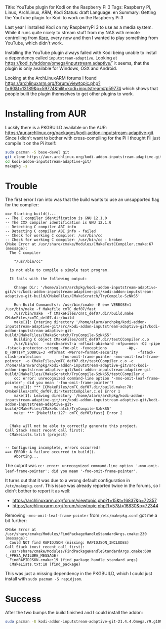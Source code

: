 Title: YouTube plugin for Kodi on the Raspberry Pi 3
Tags: Raspberry Pi, Linux, ArchLinux, ARM, Kodi
Status: draft
Language: en
Summary: Getting the YouTube plugin for Kodi to work on the Raspberry Pi 3

Last year I installed Kodi on my RaspberryPi 3 to use as a media system. While
it runs quite nicely to stream stuff from my NAS with remote controlling from
[Kore](https://f-droid.org/packages/org.xbmc.kore/), every now and then I
wanted to play something from YouTube, which didn't work.

Installing the YouTube plugin always failed with Kodi being unable to install a
dependency called `inputstream-adaptive`. Looking at
<https://kodi.tv/addons/omega/inputstream.adaptive/>` it seems, that the plugin
is only available for Windows, OSX and Android.

Looking at the ArchLinuxARM forums I found
<https://archlinuxarm.org/forum/viewtopic.php?f=60&t=13189&p=59774&hilit=kodi+inputstream#p59774>
which shows that people built the plugin themselves to get other plugins to
work.

# Installing from AUR

Luckily there is a PKGBUILD available on the AUR:
<https://aur.archlinux.org/packages/kodi-addon-inputstream-adaptive-git>. Since
I didn't want to bother with cross-compiling for the Pi I thought I'll just
compile it on the Pi itself: 

```bash
sudo pacman -S base-devel git
git clone https://aur.archlinux.org/kodi-addon-inputstream-adaptive-git.git
cd kodi-addon-inputstream-adaptive-git/
makepkg -s
```

# Trouble

The first error I ran into was that the build wants to use an unsupported flag
for the compiler:

```text
==> Starting build()...
-- The C compiler identification is GNU 12.1.0
-- The CXX compiler identification is GNU 12.1.0
-- Detecting C compiler ABI info
-- Detecting C compiler ABI info - failed
-- Check for working C compiler: /usr/bin/cc
-- Check for working C compiler: /usr/bin/cc - broken
CMake Error at /usr/share/cmake/Modules/CMakeTestCCompiler.cmake:67 (message):
  The C compiler

    "/usr/bin/cc"

  is not able to compile a simple test program.

  It fails with the following output:

    Change Dir: '/home/alarm/archpkg/kodi-addon-inputstream-adaptive-git/src/kodi-addon-inputstream-adaptive-git/kodi-addon-inputstream-adaptive-git-build/CMakeFiles/CMakeScratch/TryCompile-SzNkS5'

    Run Build Command(s): /usr/bin/cmake -E env VERBOSE=1 /usr/bin/make -f Makefile cmTC_def07/fast
    /usr/bin/make  -f CMakeFiles/cmTC_def07.dir/build.make CMakeFiles/cmTC_def07.dir/build
    make[1]: Entering directory '/home/alarm/archpkg/kodi-addon-inputstream-adaptive-git/src/kodi-addon-inputstream-adaptive-git/kodi-addon-inputstream-adaptive-git-build/CMakeFiles/CMakeScratch/TryCompile-SzNkS5'
    Building C object CMakeFiles/cmTC_def07.dir/testCCompiler.c.o
    /usr/bin/cc   -march=armv7-a -mfloat-abi=hard -mfpu=neon -O2 -pipe -fstack-protector-strong -fno-plt -fexceptions         -Wp,-D_FORTIFY_SOURCE=3 -Wformat -Werror=format-security         -fstack-clash-protection         -fno-omit-frame-pointer -mno-omit-leaf-frame-pointer  -o CMakeFiles/cmTC_def07.dir/testCCompiler.c.o -c /home/alarm/archpkg/kodi-addon-inputstream-adaptive-git/src/kodi-addon-inputstream-adaptive-git/kodi-addon-inputstream-adaptive-git-build/CMakeFiles/CMakeScratch/TryCompile-SzNkS5/testCCompiler.c
    cc: error: unrecognized command-line option '-mno-omit-leaf-frame-pointer'; did you mean '-fno-omit-frame-pointer'?
    make[1]: *** [CMakeFiles/cmTC_def07.dir/build.make:78: CMakeFiles/cmTC_def07.dir/testCCompiler.c.o] Error 1
    make[1]: Leaving directory '/home/alarm/archpkg/kodi-addon-inputstream-adaptive-git/src/kodi-addon-inputstream-adaptive-git/kodi-addon-inputstream-adaptive-git-build/CMakeFiles/CMakeScratch/TryCompile-SzNkS5'
    make: *** [Makefile:127: cmTC_def07/fast] Error 2


  CMake will not be able to correctly generate this project.
Call Stack (most recent call first):
  CMakeLists.txt:5 (project)


-- Configuring incomplete, errors occurred!
==> ERROR: A failure occurred in build().
    Aborting...
```

The culprit was `cc: error: unrecognized command-line option '-mno-omit-leaf-frame-pointer'; did you mean '-fno-omit-frame-pointer'`.


It turns out that it was due to a wrong default configuration in
`/etc/makepkg.conf`. This issue was already reported twice in the forums, so I
didn't bother to report it as well:

 * <https://archlinuxarm.org/forum/viewtopic.php?f=15&t=16837&p=72357>
 * <https://archlinuxarm.org/forum/viewtopic.php?f=57&t=16830&p=72344>

Removing `-mno-omit-leaf-frame-pointer` from `/etc/makepkg.conf` got me a bit
further: 

```text
CMake Error at /usr/share/cmake/Modules/FindPackageHandleStandardArgs.cmake:230 (message):
  Could NOT find RAPIDJSON (missing: RAPIDJSON_INCLUDES)
Call Stack (most recent call first):
  /usr/share/cmake/Modules/FindPackageHandleStandardArgs.cmake:600 (_FPHSA_FAILURE_MESSAGE)
  FindRAPIDJSON.cmake:19 (find_package_handle_standard_args)
  CMakeLists.txt:18 (find_package)
```

This was just a missing dependency in the PKGBUILD, which I could just install
with `sudo pacman -S rapidjson`.

# Success

After the two bumps the build finished and I could install the addon:

```bash
sudo pacman -U kodi-addon-inputstream-adaptive-git-21.4.4.Omega.r9.g109c0e7a-1-armv7h.pkg.tar.xz
```
